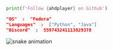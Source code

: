 ```python
print(f'Follow {ahdplayer} on Github')
```

```json
"OS"  :  "Fedora"
"Languages"  :  ["Python", "Java"]
"Discord"  :  559743241113829378
```

![snake animation](https://github.com/ahdplayer/ahdplayer/blob/output/github-contribution-grid-snake2.svg)

